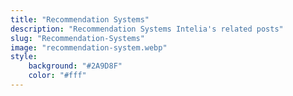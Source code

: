 ```yaml
---
title: "Recommendation Systems"
description: "Recommendation Systems Intelia's related posts"
slug: "Recommendation-Systems"
image: "recommendation-system.webp"
style:
    background: "#2A9D8F"
    color: "#fff"
---
```

